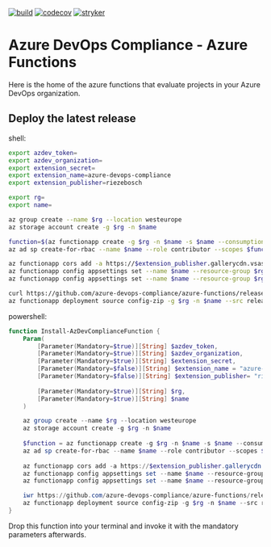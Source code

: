 [![build](https://github.com/azure-devops-compliance/azure-functions/workflows/test/badge.svg)](https://github.com/azure-devops-compliance/azure-functions/actions)
[![codecov](https://codecov.io/gh/azure-devops-compliance/azure-functions/branch/master/graph/badge.svg)](https://codecov.io/gh/azure-devops-compliance/azure-functions)
[![stryker](https://img.shields.io/endpoint?style=flat&url=https%3A%2F%2Fbadge-api.stryker-mutator.io%2Fgithub.com%2Fazure-devops-compliance%2Fazure-functions%2Fmaster)](https://dashboard.stryker-mutator.io/reports/github.com/azure-devops-compliance/azure-functions/master)

# Azure DevOps Compliance - Azure Functions

Here is the home of the azure functions that evaluate projects in your Azure DevOps organization.

## Deploy the latest release

shell:
```bash
export azdev_token=
export azdev_organization=
export extension_secret=
export extension_name=azure-devops-compliance
export extension_publisher=riezebosch

export rg=
export name=

az group create --name $rg --location westeurope
az storage account create -g $rg -n $name

function=$(az functionapp create -g $rg -n $name -s $name --consumption-plan-location westeurope --os-type windows --runtime dotnet --functions-version 3 -o tsv --query "id")
az ad sp create-for-rbac --name $name --role contributor --scopes $function --sdk-auth

az functionapp cors add -a https://$extension_publisher.gallerycdn.vsassets.io -n $name -g $rg
az functionapp config appsettings set --name $name --resource-group $rg --settings TOKEN=$azdev_token ORGANIZATION=$azdev_organization
az functionapp config appsettings set --name $name --resource-group $rg --settings EXTENSION_NAME=$extension_name EXTENSION_PUBLISHER=$extension_publisher EXTENSION_SECRET=$extension_secret  

curl https://github.com/azure-devops-compliance/azure-functions/releases/latest/download/release.zip -L --output release.zip
az functionapp deployment source config-zip -g $rg -n $name --src release.zip
```

powershell: 
```powershell
function Install-AzDevComplianceFunction {
    Param(
        [Parameter(Mandatory=$true)][String] $azdev_token,
        [Parameter(Mandatory=$true)][String] $azdev_organization,
        [Parameter(Mandatory=$true)][String] $extension_secret,
        [Parameter(Mandatory=$false)][String] $extension_name = "azure-devops-compliance",
        [Parameter(Mandatory=$false)][String] $extension_publisher= "riezebosch",
        
        [Parameter(Mandatory=$true)][String] $rg,
        [Parameter(Mandatory=$true)][String] $name
    )

    az group create --name $rg --location westeurope
    az storage account create -g $rg -n $name
    
    $function = az functionapp create -g $rg -n $name -s $name --consumption-plan-location westeurope --os-type windows --runtime dotnet --functions-version 3 -o tsv --query "id"
    az ad sp create-for-rbac --name $name --role contributor --scopes $function --sdk-auth
    
    az functionapp cors add -a https://$extension_publisher.gallerycdn.vsassets.io -n $name -g $rg
    az functionapp config appsettings set --name $name --resource-group $rg --settings TOKEN=$azdev_token ORGANIZATION=$azdev_organization
    az functionapp config appsettings set --name $name --resource-group $rg --settings EXTENSION_NAME=$extension_name EXTENSION_PUBLISHER=$extension_publisher EXTENSION_SECRET=$extension_secret  

    iwr https://github.com/azure-devops-compliance/azure-functions/releases/latest/download/release.zip -OutFile release.zip
    az functionapp deployment source config-zip -g $rg -n $name --src release.zip
}
```

Drop this function into your terminal and invoke it with the mandatory parameters afterwards.
